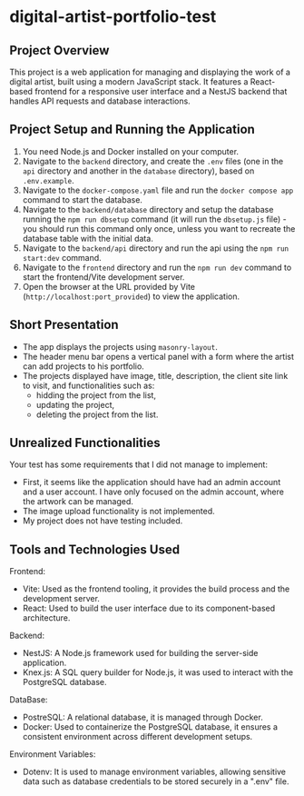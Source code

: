 # digital-artist-portfolio-test

## Project Overview

This project is a web application for managing and displaying the work of a digital artist, built using a modern JavaScript stack.
It features a React-based frontend for a responsive user interface and a NestJS backend that handles API requests and database interactions.

## Project Setup and Running the Application

1. You need Node.js and Docker installed on your computer.
2. Navigate to the `backend` directory, and create the `.env` files (one in the `api` directory and another in the `database` directory), based on `.env.example`.
3. Navigate to the `docker-compose.yaml` file and run the `docker compose app` command to start the database.
4. Navigate to the `backend/database` directory and setup the database running the `npm run dbsetup` command (it will run the `dbsetup.js` file) - you should run this command only once, unless you want to recreate the database table with the initial data.
5. Navigate to the `backend/api` directory and run the api using the `npm run start:dev` command.
6. Navigate to the `frontend` directory and run the `npm run dev` command to start the frontend/Vite development server.
7. Open the browser at the URL provided by Vite (`http://localhost:port_provided`) to view the application.

## Short Presentation

-   The app displays the projects using `masonry-layout`.
-   The header menu bar opens a vertical panel with a form where the artist can add projects to his portfolio.
-   The projects displayed have image, title, description, the client site link to visit, and functionalities such as:
    -   hidding the project from the list,
    -   updating the project,
    -   deleting the project from the list.

## Unrealized Functionalities

Your test has some requirements that I did not manage to implement:

-   First, it seems like the application should have had an admin account and a user account. I have only focused on the admin account, where the artwork can be managed.
-   The image upload functionality is not implemented.
-   My project does not have testing included.

## Tools and Technologies Used

Frontend:

-   Vite: Used as the frontend tooling, it provides the build process and the development server.
-   React: Used to build the user interface due to its component-based architecture.

Backend:

-   NestJS: A Node.js framework used for building the server-side application.
-   Knex.js: A SQL query builder for Node.js, it was used to interact with the PostgreSQL database.

DataBase:

-   PostreSQL: A relational database, it is managed through Docker.
-   Docker: Used to containerize the PostgreSQL database, it ensures a consistent environment across different development setups.

Environment Variables:

-   Dotenv: It is used to manage environment variables, allowing sensitive data such as database credentials to be stored securely in a ".env" file.
